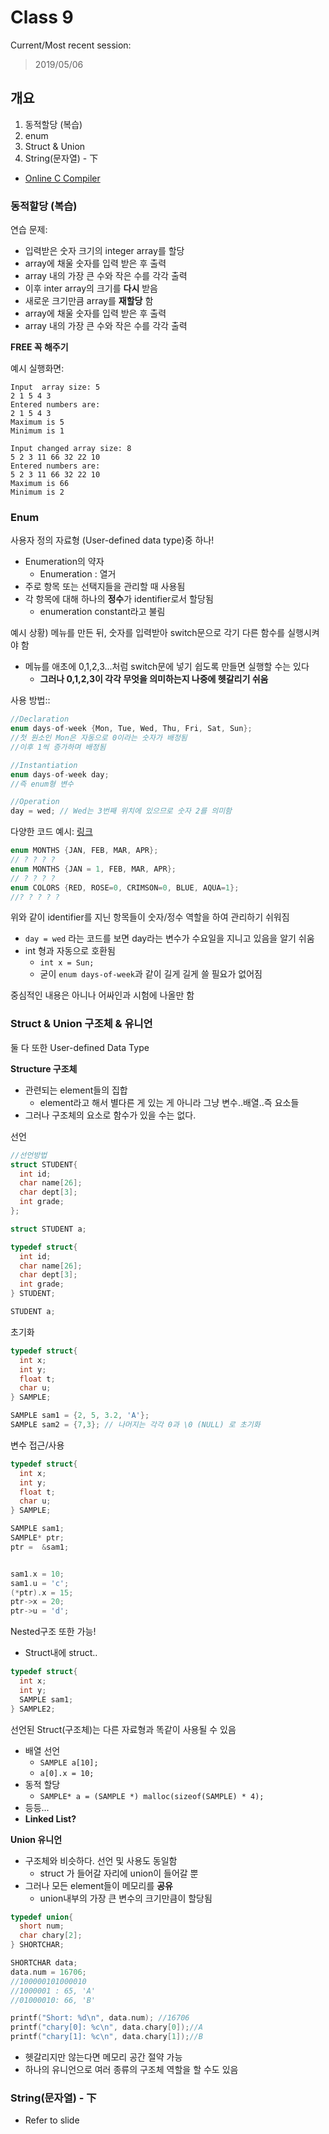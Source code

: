# Class 9
Current/Most recent session:
> 2019/05/06

## 개요

1. 동적할당 (복습)
2. enum
3. Struct & Union
4. String(문자열) - 下

* [Online C Compiler](https://www.jdoodle.com/c-online-compiler)

### 동적할당 (복습)

연습 문제:
* 입력받은 숫자 크기의 integer array를 할당
* array에 채울 숫자를 입력 받은 후 출력
* array 내의 가장 큰 수와 작은 수를 각각 출력
* 이후 inter array의 크기를 **다시** 받음
* 새로운 크기만큼 array를 **재할당** 함
* array에 채울 숫자를 입력 받은 후 출력
* array 내의 가장 큰 수와 작은 수를 각각 출력

**FREE 꼭 해주기**

예시 실행화면:
```
Input  array size: 5
2 1 5 4 3
Entered numbers are:
2 1 5 4 3
Maximum is 5
Minimum is 1

Input changed array size: 8
5 2 3 11 66 32 22 10
Entered numbers are:
5 2 3 11 66 32 22 10
Maximum is 66
Minimum is 2
```

### Enum
사용자 정의 자료형 (User-defined data type)중 하나!
* Enumeration의 약자
  * Enumeration : 열거
* 주로 항목 또는 선택지들을 관리할 때 사용됨
* 각 항목에 대해 하나의 **정수**가 identifier로서 할당됨 
  * enumeration constant라고 불림

예시 상황) 메뉴를 만든 뒤, 숫자를 입력받아 switch문으로 각기 다른 함수를 실행시켜야 함
* 메뉴를 애초에 0,1,2,3...처럼 switch문에 넣기 쉽도록 만들면 실행할 수는 있다
  * __**그러나 0,1,2,3이 각각 무엇을 의미하는지 나중에 헷갈리기 쉬움**__

사용 방법::
```c
//Declaration
enum days-of-week {Mon, Tue, Wed, Thu, Fri, Sat, Sun};
//첫 원소인 Mon은 자동으로 0이라는 숫자가 배정됨
//이후 1씩 증가하며 배정됨

//Instantiation
enum days-of-week day;
//즉 enum형 변수

//Operation
day = wed; // Wed는 3번째 위치에 있으므로 숫자 2를 의미함
```

다양한 코드 예시: [링크](https://www.geeksforgeeks.org/enumeration-enum-c/)

```c
enum MONTHS {JAN, FEB, MAR, APR};
// ? ? ? ?
enum MONTHS {JAN = 1, FEB, MAR, APR}; 
// ? ? ? ?
enum COLORS {RED, ROSE=0, CRIMSON=0, BLUE, AQUA=1};
//? ? ? ? ?
```

위와 같이 identifier를 지닌 항목들이 숫자/정수 역할을 하여 관리하기 쉬워짐
* `day = wed` 라는 코드를 보면 day라는 변수가 수요일을 지니고 있음을 알기 쉬움
* int 형과 자동으로 호환됨
  * `int x = Sun;`
  * 굳이 `enum days-of-week`과 같이 길게 길게 쓸 필요가 없어짐

중심적인 내용은 아니나 어싸인과 시험에 나올만 함

### Struct & Union 구조체 & 유니언
둘 다 또한 User-defined Data Type

**Structure 구조체** 
* 관련되는 element들의 집합
  * element라고 해서 별다른 게 있는 게 아니라 그냥 변수..배열..즉 요소들
* 그러나 구조체의 요소로 함수가 있을 수는 없다.

선언 
```c
//선언방법
struct STUDENT{
  int id;
  char name[26];
  char dept[3];
  int grade;
};

struct STUDENT a;
```
```c
typedef struct{
  int id;
  char name[26];
  char dept[3];
  int grade;
} STUDENT;

STUDENT a;
```

초기화
```c
typedef struct{
  int x;
  int y;
  float t;
  char u;
} SAMPLE;

SAMPLE sam1 = {2, 5, 3.2, 'A'};
SAMPLE sam2 = {7,3}; // 나머지는 각각 0과 \0 (NULL) 로 초기화
```

변수 접근/사용
```c
typedef struct{
  int x;
  int y;
  float t;
  char u;
} SAMPLE;

SAMPLE sam1;
SAMPLE* ptr;
ptr =  &sam1;


sam1.x = 10;
sam1.u = 'c';
(*ptr).x = 15;
ptr->x = 20;
ptr->u = 'd';
```

Nested구조 또한 가능!
* Struct내에 struct..

```c
typedef struct{
  int x;
  int y;
  SAMPLE sam1;
} SAMPLE2;
```

선언된 Struct(구조체)는 다른 자료형과 똑같이 사용될 수 있음
* 배열 선언
  * `SAMPLE a[10];`
  * `a[0].x = 10;`
* 동적 할당
  * `SAMPLE* a = (SAMPLE *) malloc(sizeof(SAMPLE) * 4);`
* 등등...
* **Linked List?**

**Union 유니언**
* 구조체와 비슷하다. 선언 및 사용도 동일함
  * struct 가 들어갈 자리에 union이 들어갈 뿐
* 그러나 모든 element들이 메모리를 **공유**
  * union내부의 가장 큰 변수의 크기만큼이 할당됨

```c
typedef union{
  short num;
  char chary[2];
} SHORTCHAR;

SHORTCHAR data;
data.num = 16706;
//100000101000010
//1000001 : 65, 'A'
//01000010: 66, 'B'

printf("Short: %d\n", data.num); //16706
printf("chary[0]: %c\n", data.chary[0]);//A
printf("chary[1]: %c\n", data.chary[1]);//B
```

* 헷갈리지만 않는다면 메모리 공간 절약 가능
* 하나의 유니언으로 여러 종류의 구조체 역할을 할 수도 있음

### String(문자열) - 下
* Refer to slide
